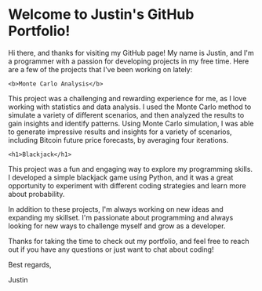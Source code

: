 <!DOCTYPE html>
<html>
  <head>
    <meta charset="UTF-8">
  </head>
  <body>
    <h1>Welcome to Justin's GitHub Portfolio!</h1>
    
Hi there, and thanks for visiting my GitHub page! My name is Justin, and I'm a programmer with a passion for developing projects in my free time. Here are a few of the projects that I've been working on lately:

    <b>Monte Carlo Analysis</b>
This project was a challenging and rewarding experience for me, as I love working with statistics and data analysis. I used the Monte Carlo method to simulate a variety of different scenarios, and then analyzed the results to gain insights and identify patterns. Using Monte Carlo simulation, I was able to generate impressive results and insights for a variety of scenarios, including Bitcoin future price forecasts, by averaging four iterations.

    <h1>Blackjack</h1>
This project was a fun and engaging way to explore my programming skills. I developed a simple blackjack game using Python, and it was a great opportunity to experiment with different coding strategies and learn more about probability.

In addition to these projects, I'm always working on new ideas and expanding my skillset. I'm passionate about programming and always looking for new ways to challenge myself and grow as a developer.

Thanks for taking the time to check out my portfolio, and feel free to reach out if you have any questions or just want to chat about coding!

Best regards,

Justin
    
  </body>
</html>
